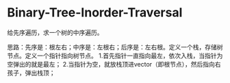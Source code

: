 # Binary-Tree-Inorder-Traversal

给先序遍历，求一个树的中序遍历。

思路：先序是：根左右；中序是：左根右；后序是：左右根。定义一个栈，存储树节点。定义一个指针指向树节点。
     1.首先指针一直指向最左，依次入栈，当指针为空弹出的就是最左；
     2.当指针为空，就放栈顶进vector（即根节点），然后指向右孩子，弹出栈顶；
